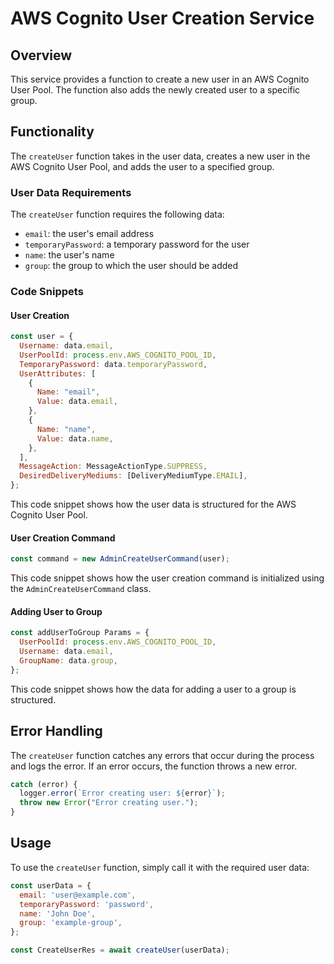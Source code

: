 AWS Cognito User Creation Service
================================

## Overview

This service provides a function to create a new user in an AWS Cognito User Pool. The function also adds the newly created user to a specific group.

## Functionality

The `createUser` function takes in the user data, creates a new user in the AWS Cognito User Pool, and adds the user to a specified group.

### User Data Requirements

The `createUser` function requires the following data:

* `email`: the user's email address
* `temporaryPassword`: a temporary password for the user
* `name`: the user's name
* `group`: the group to which the user should be added

### Code Snippets

#### User Creation

```javascript
const user = {
  Username: data.email,
  UserPoolId: process.env.AWS_COGNITO_POOL_ID,
  TemporaryPassword: data.temporaryPassword,
  UserAttributes: [
    {
      Name: "email",
      Value: data.email,
    },
    {
      Name: "name",
      Value: data.name,
    },
  ],
  MessageAction: MessageActionType.SUPPRESS,
  DesiredDeliveryMediums: [DeliveryMediumType.EMAIL],
};
```

This code snippet shows how the user data is structured for the AWS Cognito User Pool.

#### User Creation Command

```javascript
const command = new AdminCreateUserCommand(user);
```

This code snippet shows how the user creation command is initialized using the `AdminCreateUserCommand` class.

#### Adding User to Group

```javascript
const addUserToGroup Params = {
  UserPoolId: process.env.AWS_COGNITO_POOL_ID,
  Username: data.email,
  GroupName: data.group,
};
```

This code snippet shows how the data for adding a user to a group is structured.

## Error Handling

The `createUser` function catches any errors that occur during the process and logs the error. If an error occurs, the function throws a new error.

```javascript
catch (error) {
  logger.error(`Error creating user: ${error}`);
  throw new Error("Error creating user.");
}
```

## Usage

To use the `createUser` function, simply call it with the required user data:

```javascript
const userData = {
  email: 'user@example.com',
  temporaryPassword: 'password',
  name: 'John Doe',
  group: 'example-group',
};

const CreateUserRes = await createUser(userData);
```